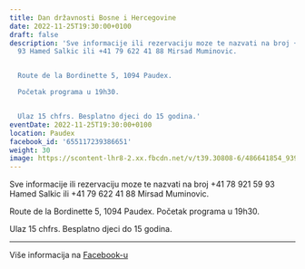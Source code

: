 ```yaml
---
title: Dan državnosti Bosne i Hercegovine
date: 2022-11-25T19:30:00+0100
draft: false
description: 'Sve informacije ili rezervaciju moze te nazvati na broj +41 78 921 59
  93 Hamed Salkic ili +41 79 622 41 88 Mirsad Muminovic.


  Route de la Bordinette 5, 1094 Paudex.

  Početak programa u 19h30.


  Ulaz 15 chfrs. Besplatno djeci do 15 godina.'
eventDate: 2022-11-25T19:30:00+0100
location: Paudex
facebook_id: '655117239386651'
weight: 30
image: https://scontent-lhr8-2.xx.fbcdn.net/v/t39.30808-6/486641854_9399207156841686_1516080123773765506_n.jpg?_nc_cat=103&ccb=1-7&_nc_sid=9e60e4&_nc_ohc=wTq4kUTGrE4Q7kNvwFBv_Bg&_nc_oc=AdnCxDLng2oK77nouZYGkGGs51_uRs4645KcAma-nlZK7VUKUClejryY_cbFzqLiTyA&_nc_zt=23&_nc_ht=scontent-lhr8-2.xx&edm=ABTKTjYEAAAA&_nc_gid=ZIkMPZMX_FVBb9spXKGDKg&oh=00_AfccUXkvnfjRiPR7v2rN9tbwvmfAV8ssxFxI1kPhT0pihw&oe=68E7C53D
---
```


Sve informacije ili rezervaciju moze te nazvati na broj +41 78 921 59 93 Hamed Salkic ili +41 79 622 41 88 Mirsad Muminovic.

Route de la Bordinette 5, 1094 Paudex.
Početak programa u 19h30.

Ulaz 15 chfrs. Besplatno djeci do 15 godina.

---

Više informacija na [Facebook-u](https://facebook.com/events/655117239386651)